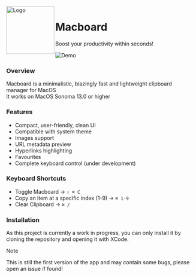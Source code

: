 <img width="128px" src="https://i.imgur.com/QzlSfHn.png" alt="Logo" align="left" />

# Macboard
Boost your productivity within seconds!

![Demo](https://i.imgur.com/vMNioPX.png)

### Overview

Macboard is a minimalistic, blazingly fast and lightweight clipboard manager for MacOS
<br />
It works on MacOS Sonoma 13.0 or higher

### Features

- Compact, user-friendly, clean UI
- Compatible with system theme
- Images support
- URL metadata preview
- Hyperlinks highlighting
- Favourites
- Complete keyboard control (under development)

### Keyboard Shortcuts

- Toggle Macboard -> `⇧ ⌘ C`
- Copy an item at a specific index (1-9) -> `⌘ 1-9`
- Clear Clipboard -> `⌘ /`

### Installation

As this project is currently a work in progress, you can only install it by cloning the repository and opening it with XCode.

> [!NOTE]
> This is still the first version of the app and may contain some bugs, please open an issue if found!
